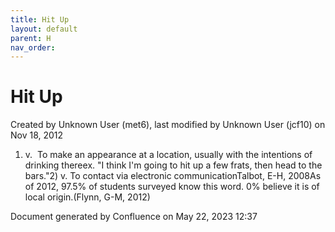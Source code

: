 ```yaml
---
title: Hit Up
layout: default
parent: H
nav_order:
---
```


# Hit Up

Created by  Unknown User (met6), last modified by  Unknown User (jcf10) on Nov 18, 2012

1) v.  To make an appearance at a location, usually with the intentions of drinking thereex. &quot;I think I'm going to hit up a few frats, then head to the bars.&quot;2) v. To contact via electronic communicationTalbot, E-H, 2008As of 2012, 97.5% of students surveyed know this word. 0% believe it is of local origin.(Flynn, G-M, 2012)

Document generated by Confluence on May 22, 2023 12:37


